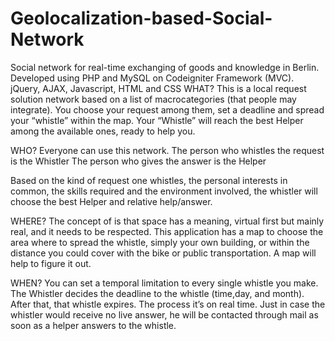 # Geolocalization-based-Social-Network
Social network for real-time exchanging of goods and knowledge in Berlin. Developed using PHP and MySQL on Codeigniter Framework (MVC).  jQuery, AJAX, Javascript, HTML and CSS
WHAT?
This is a local request solution network based on a list of macrocategories (that people may integrate). You choose your request among them, set a deadline and spread your “whistle” within the map.
Your “Whistle” will reach the best Helper among the available ones, ready to help you.

WHO?
Everyone can use this network.
The person who whistles the request is the Whistler
The person who gives the answer is the Helper

Based on the kind of request one whistles, the personal interests in common, the skills required and the environment involved, the whistler will choose the best Helper and relative help/answer.

WHERE?
The concept of is that space has a meaning, virtual first but mainly real, and it needs to be respected.
This application has a map to choose the area where to spread the whistle, simply your own building, or within the distance you could cover with the bike or public transportation.
A map will help to figure it out.

WHEN?
You can set a temporal limitation to every single whistle you make.
The Whistler decides the deadline to the whistle (time,day, and month). After that, that whistle expires. The process it’s on real time.
Just in case the whistler would receive no live answer, he will be contacted through mail as soon as a helper answers to the whistle.
